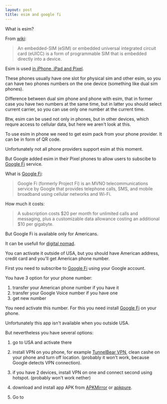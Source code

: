 ```yaml
---
layout: post
title: esim and google fi
---
```


What is esim?

From [wiki](https://en.wikipedia.org/wiki/SIM_card#Embedded-SIM):

> An embedded-SIM (eSIM) or embedded universal integrated circuit card (eUICC) is a form of programmable SIM that is embedded directly into a device.

Esim is used [in iPhone, iPad and Pixel](https://www.pocket-lint.com/phones/news/134640-what-is-an-esim-and-how-will-it-change-connected-devices-for-the-better).

These phones usually have one slot for physical sim and other esim, so you can have two phones numbers on the one device (something like dual sim phones).

Difference between dual sim phone and phone with esim, that in former case you have two numbers at the same time, but in latter you should select current carrier, so you can use only one number at the current time.

Btw, esim can be used not only in phones, but in other devices, which requre access to cellular data, but here we aren't look at this.

To use esim in phone we need to get esim pack from your phone provider. It can be in form of QR code.

Unfortunately not all phone providers support esim at this moment.

But Google added esim in their Pixel phones to allow users to subscibe to [Google Fi](https://fi.google.com) service.

What is [Google Fi](https://en.wikipedia.org/wiki/Google_Fi):

> Google Fi (formerly Project Fi) is an MVNO telecommunications service by Google that provides telephone calls, SMS, and mobile broadband using cellular networks and Wi-Fi.

How much it costs:

> A subscription costs $20 per month for unlimited calls and messaging, plus a customizable data allowance costing an additional $10 per gigabyte. 

But Google Fi is available only for Americans.

It can be usefull for [digital nomad](https://medium.com/@panteliszirinis/project-fi-activating-internationally-and-using-it-as-a-digital-nomad-on-nexus-and-iphone-687b04f4cf32).

You can activate it outside of USA, but you should have American address, credit card and you'll get American phone number.

First you need to subscribe to [Google Fi](https://fi.google.com) using your Google account.

You have 3 option for your phone number:

1. transfer your American phone number if you have it
2. transfer your Google Voice number if you have one
3. get new number

You need activate this number. For this you need install [Google Fi](https://play.google.com/store/apps/details?id=com.google.android.apps.tycho) on your phone.

Unfortunately this app isn't available when you outside USA.

But nevertheless you have several options:

1. go to USA and activate there
2. install VPN on you phone, for example [TunnelBear VPN](https://play.google.com/store/apps/details?id=com.tunnelbear.android), clean cashe on your phone and turn off location. (probably it won't work, because Google detects VPN connection).
3. if you have 2 devices, install VPN on one and connect second using hotspot. (probably won't work nether)
4. download and install app APK from [APKMirror](https://www.apkmirror.com/) or [apkpure](https://apkpure.com/).

1. Go to
